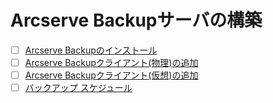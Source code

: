 # Arcserve Backupサーバの構築
- [ ] [Arcserve Backupのインストール](Arcserve_Backup_Server_Install)
- [ ] [Arcserve Backupクライアント(物理)の追加](Arcserve_Backup_Client_Physical_Add)
- [ ] [Arcserve Backupクライアント(仮想)の追加](Arcserve_Backup_Client_Virtual_Add)
- [ ] [バックアップ スケジュール](Arcserve_Backup_Schedule)
